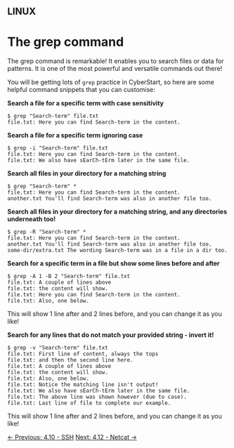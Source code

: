 ## LINUX

# The grep command

The grep
command is remarkable! It enables you to search files or data for
patterns. It is one of the most powerful and versatile commands out
there!

You will be getting lots of `grep` practice in CyberStart, so here are some helpful command snippets that you can customise:

**Search a file for a specific term with case sensitivity**

```console
$ grep "Search-term" file.txt
file.txt: Here you can find Search-term in the content.
```

**Search a file for a specific term ignoring case**

```console
$ grep -i "Search-term" file.txt
file.txt: Here you can find Search-term in the content.
file.txt: We also have sEarCh-tErm later in the same file.
```

**Search all files in your directory for a matching string**

```console
$ grep "Search-term" *
file.txt: Here you can find Search-term in the content.
another.txt You'll find Search-term was also in another file too.
```

**Search all files in your directory for a matching string, and any directories underneath too!**

```console
$ grep -R "Search-term" *
file.txt: Here you can find Search-term in the content.
another.txt You'll find Search-term was also in another file too.
some-dir/extra.txt The wording Search-term was in a file in a dir too.
```

**Search for a specific term in a file but show some lines before and after**

```console
$ grep -A 1 -B 2 "Search-term" file.txt
file.txt: A couple of lines above
file.txt: the content will show.
file.txt: Here you can find Search-term in the content.
file.txt: Also, one below.
```

This will show 1 line after and 2 lines before, and you can change it as you like!

**Search for any lines that do not match your provided string - invert it!**

```console
$ grep -v "Search-term" file.txt
file.txt: First line of content, always the tops
file.txt: and then the second line here.
file.txt: A couple of lines above
file.txt: the content will show.
file.txt: Also, one below.
file.txt: Notice the matching line isn't output!
file.txt: We also have sEarCh-tErm later in the same file.
file.txt: The above line was shown however (due to case).
file.txt: Last line of file to complete our example.
```

This will show 1 line after and 2 lines before, and you can change it as you like!

[← Previous: 4.10 - SSH](https://play.cyberstart.com/field-manual/8fbfeb14-d7eb-11eb-926e-0242ac140009)
[Next: 4.12 - Netcat →](https://play.cyberstart.com/field-manual/8fc23310-d7eb-11eb-8b90-0242ac140009)
